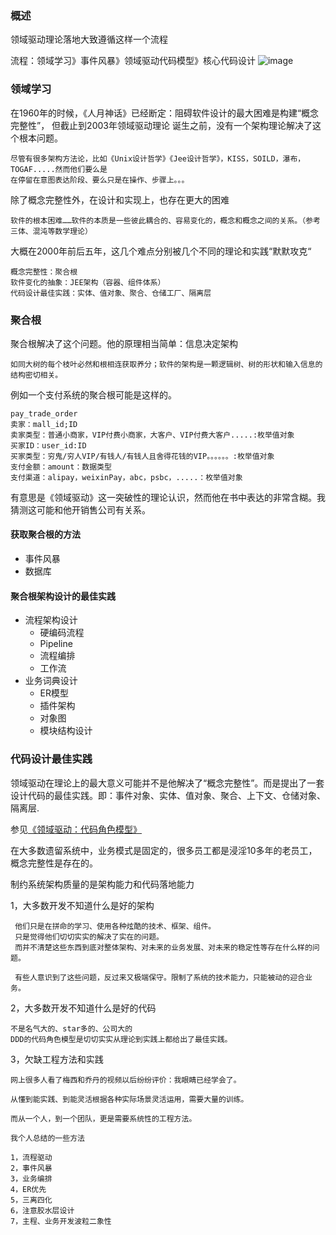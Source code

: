 ### 概述

领域驱动理论落地大致遵循这样一个流程

流程：领域学习》事件风暴》领域驱动代码模型》核心代码设计
![image](https://github.com/mmbbdddd/doc/assets/141161445/8fdb60fa-6ce2-4860-9c69-6987827b7fa1)


### 领域学习

在1960年的时候，《人月神话》已经断定：阻碍软件设计的最大困难是构建“概念完整性”， 但截止到2003年领域驱动理论
诞生之前，没有一个架构理论解决了这个根本问题。

    尽管有很多架构方法论，比如《Unix设计哲学》《Jee设计哲学》，KISS，SOILD，瀑布，TOGAF.....然而他们要么是
    在停留在意图表达阶段、要么只是在操作、步骤上。。。


除了概念完整性外，在设计和实现上，也存在更大的困难


    软件的根本困难……软件的本质是一些彼此耦合的、容易变化的，概念和概念之间的关系。（参考三体、混沌等数学理论）

大概在2000年前后五年，这几个难点分别被几个不同的理论和实践“默默攻克“

    概念完整性：聚合根
    软件变化的抽象：JEE架构（容器、组件体系）
    代码设计最佳实践：实体、值对象、聚合、仓储工厂、隔离层

### 聚合根

聚合根解决了这个问题。他的原理相当简单：信息决定架构

    如同大树的每个枝叶必然和根相连获取养分；软件的架构是一颗逻辑树、树的形状和输入信息的结构密切相关。 

例如一个支付系统的聚合根可能是这样的。

    pay_trade_order
    卖家：mall_id;ID
    卖家类型：普通小商家，VIP付费小商家，大客户、VIP付费大客户.....:枚举值对象
    买家ID：user_id:ID
    买家类型：穷鬼/穷人VIP/有钱人/有钱人且舍得花钱的VIP。。。。。。:枚举值对象
    支付金额：amount：数据类型
    支付渠道：alipay，weixinPay，abc，psbc，.....：枚举值对象

有意思是《领域驱动》这一突破性的理论认识，然而他在书中表达的非常含糊。我猜测这可能和他开销售公司有关系。

#### 获取聚合根的方法
* 事件风暴
* 数据库

#### 聚合根架构设计的最佳实践
* 流程架构设计
  -  硬编码流程
  -  Pipeline
  -  流程编排
  -  工作流
* 业务词典设计
  -  ER模型
  -  插件架构
  -  对象图
  -  模块结构设计


### 代码设计最佳实践

领域驱动在理论上的最大意义可能并不是他解决了“概念完整性”。而是提出了一套设计代码的最佳实践。即：事件对象、实体、值对象、聚合、上下文、仓储对象、隔离层.

参见[《领域驱动：代码角色模型》](./领域驱动：代码角色模型.MD)

在大多数遗留系统中，业务模式是固定的，很多员工都是浸淫10多年的老员工，概念完整性是存在的。

制约系统架构质量的是架构能力和代码落地能力

1，大多数开发不知道什么是好的架构

     他们只是在拼命的学习、使用各种炫酷的技术、框架、组件。
     只是觉得他们切切实实的解决了实在的问题。
     而并不清楚这些东西到底对整体架构、对未来的业务发展、对未来的稳定性等存在什么样的问题。

     有些人意识到了这些问题，反过来又极端保守。限制了系统的技术能力，只能被动的迎合业务。
2，大多数开发不知道什么是好的代码

    不是名气大的、star多的、公司大的
    DDD的代码角色模型是切切实实从理论到实践上都给出了最佳实践。


3，欠缺工程方法和实践

    网上很多人看了梅西和乔丹的视频以后纷纷评价：我眼睛已经学会了。

    从懂到能实践、到能灵活根据各种实际场景灵活运用，需要大量的训练。

    而从一个人，到一个团队，更是需要系统性的工程方法。

    我个人总结的一些方法

    1，流程驱动
    2，事件风暴
    3，业务编排
    4，ER优先
    5，三离四化
    6，注意胶水层设计
    7，主程、业务开发波粒二象性
      


 
